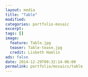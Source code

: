 ```yaml
---
layout: media
title: "Table"
modified:
categories: portfolio-mosaic
excerpt:
tags: []
image:
  feature: Table.jpg
  teaser: Table-tease.jpg
  credit: Lisbeth Hamlin
ads: false
date: 2014-12-29T00:32:14-06:00
permalink: portfolio/mosaics/table
---
```


